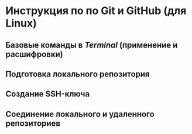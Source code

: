 # Инструкция по по Git и GitHub (для Linux) 

## Базовые команды в *Terminal* (применение и расшифровки)

## Подготовка локального репозитория

## Создание SSH-ключа

## Соединение локального и удаленного репозиториев 
